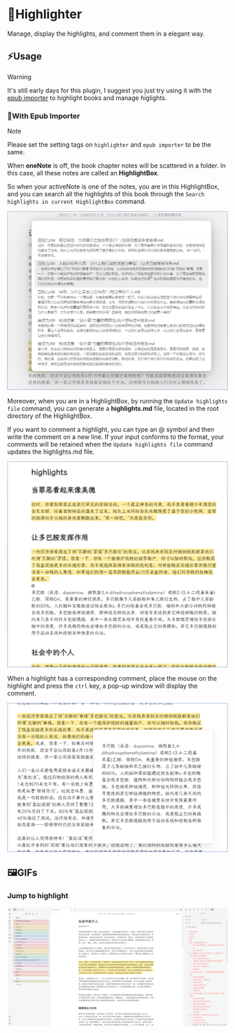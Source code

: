 # 📝Highlighter

Manage, display the highlights, and comment them in a elegant way.

## ⚡Usage

> [!warning]
> It's still early days for this plugin, I suggest you just try using it with the [epub importer](https://github.com/aoout/obsidian-epub-importer) to highlight books and manage higlights.

### 📖With Epub Importer

> [!note]
> Please set the setting tags on `highlighter` and `epub importer` to be the same.

When **oneNote** is off, the book chapter notes will be scattered in a folder. In this case, all these notes are called an **HighlightBox**.

So when your activeNote is one of the notes, you are in this HighlightBox, and you can search all the highlights of this book through the `Search highlights in current HighlightBox` command.

![alt text](assets/image.png)

Moreover, when you are in a HighlightBox, by running the `Update highlights file` command, you can generate a **highlights.md** file, located in the root directory of the HighlightBox.

If you want to comment a highlight, you can type an @ symbol and then write the comment on a new line. If your input conforms to the format, your comments will be retained when the `Update highlights file` command updates the highlights.md file.

![alt text](assets/image-1.png)

When a highlight has a corresponding comment, place the mouse on the highlight and press the `ctrl` key, a pop-up window will display the comment.

![alt text](assets/image-2.png)

## 🖼️GIFs

### Jump to highlight

![alt text](assets/Obsidian_L2n1q4dAVu.gif)